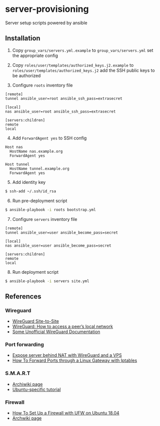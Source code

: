 # server-provisioning

Server setup scripts powered by ansible

## Installation

1. Copy `group_vars/servers.yml.example` to `group_vars/servers.yml` set the appropriate config

2. Copy `roles/user/templates/authorized_keys.j2.example` to `roles/user/templates/authorized_keys.j2` add the SSH public keys to be authorized

3. Configure `roots` inventory file

```
[remote]
tunnel ansible_user=root ansible_ssh_pass=extrasecret

[local]
nas ansible_user=root ansible_ssh_pass=extrasecret

[servers:children]
remote
local
```

4. Add `ForwardAgent yes` to SSH config

```
Host nas
  HostName nas.example.org
  ForwardAgent yes

Host tunnel
  HostName tunnel.example.org
  ForwardAgent yes
```

5. Add identity key

```bash
$ ssh-add ~/.ssh/id_rsa
```

6. Run pre-deployment script

```bash
$ ansible-playbook -i roots bootstrap.yml
```

7. Configure `servers` inventory file

```
[remote]
tunnel ansible_user=user ansible_become_pass=secret

[local]
nas ansible_user=user ansible_become_pass=secret

[servers:children]
remote
local
```

8. Run deployment script

```bash
$ ansible-playbook -i servers site.yml
```

## References

### Wireguard
- [WireGuard Site-to-Site](https://gist.github.com/insdavm/b1034635ab23b8839bf957aa406b5e39)
- [WireGuard: How to access a peer’s local network](https://iliasa.eu/wireguard-how-to-access-a-peers-local-network/)
- [Some Unofficial WireGuard Documentation](https://github.com/pirate/wireguard-docs)

### Port forwarding
- [Expose server behind NAT with WireGuard and a VPS](https://golb.hplar.ch/2019/01/expose-server-vpn.html)
- [How To Forward Ports through a Linux Gateway with Iptables](https://www.digitalocean.com/community/tutorials/how-to-forward-ports-through-a-linux-gateway-with-iptables)

### S.M.A.R.T
- [Archiwiki page](https://wiki.archlinux.org/index.php/S.M.A.R.T.)
- [Ubuntu-specific tutorial](https://www.howtoforge.com/tutorial/monitor-harddisk-with-smartmon-on-ubuntu/)

### Firewall
- [How To Set Up a Firewall with UFW on Ubuntu 18.04](https://www.digitalocean.com/community/tutorials/how-to-set-up-a-firewall-with-ufw-on-ubuntu-18-04)
- [Archwiki page](https://wiki.archlinux.org/index.php/Uncomplicated_Firewall)
